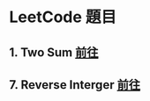 # LeetCode 題目
## 1. Two Sum [前往](https://leetcode.com/problems/two-sum/)
## 7. Reverse Interger [前往](https://leetcode.com/problems/reverse-integer/)
